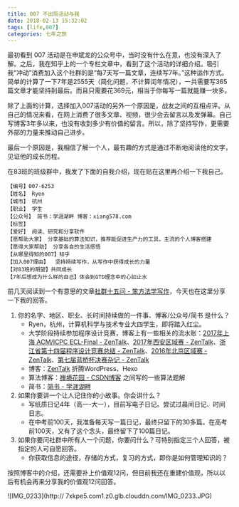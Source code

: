 ```yaml
---
title: 007 不出局活动与我
date: 2018-02-13 15:32:02
tags: [life,007]
categories: 七年之旅
---
```


最初看到 007 活动是在申斌龙的公众号中，当时没有什么在意，也没有深入了解。之后，我在知乎上的一个专栏文章中，看到了这个活动的详细介绍。吸引我“冲动”消费加入这个社群的是“每7天写一篇文章，连续写7年。”这种运作方式。简单的计算了一下7年是2555天（简化问题，不计算闰年情况），一共需要写365篇文章才能坚持到最后。而且只需要花369元，相当于你每写一篇就能赚一块多。

除了上面的计算，选择加入007活动的另外一个原因是，战友之间的互相点评。从自己的情况来看，在网上消费了很多文章、视频，很少会去留言以及发弹幕。自己写博客3年多以来，也没有收到多少有价值的留言。所以，除了坚持写作，更需要外部的力量来推动自己进步。

最后一个原因是，我相信了解一个人，最有趣的方式是通过不断地阅读他的文字，见证他的成长历程。

在83班的班级群中，我发了下面的自我介绍，现在贴在这里再介绍一下我自己。

```
【编号】007-6253
【姓名】 Ryen
【城市】 杭州
【职业】 学生
【公众号】 简书：学涯湖畔 博客：xiang578.com
【标签】 
【爱好】 阅读、研究和分享软件
【愿帮助大家】 分享基础的算法知识，推荐能促进生产力的工具，主流的个人博客搭建
【愿得大家帮助】 分享各自的生活感悟
【从哪里得知的007】知乎
【加入007理由】  坚持持续写作，从写作中获得成长的力量
【对83班的期望】共同成长
【7年后想成为什么样的自己】体会到GTD理念中的心如止水
```

前几天阅读到一个有意思的文章[社群十五问 - 笨方法学写作](http://www.cnfeat.com/blog/2018/01/19/Community15Ask/)，今天也在这里分享一下我的回答。

1. 你的名字、地区、职业、长时间持续做的一件事、博客/公众号/简书 是什么？
    - Ryen，杭州，计算机科学与技术专业大四学生，即将踏入红尘。
    - 大学阶段持续参加程序设计竞赛，博客上有一些相关的流水账：[2017年上海 ACM/ICPC ECL-Final - ZenTalk](http://www.xiang578.com/2017/12/18/icpc-ecl-shanghai-2017/)、[2017年西安区域赛 - ZenTalk](http://www.xiang578.com/2017/11/05/icpc-xian-2017/)、[浙江省第十四届程序设计竞赛总结 - ZenTalk](http://www.xiang578.com/2017/04/23/zjp-2017/)、[2016年北京区域赛 - ZenTalk](http://www.xiang578.com/2017/01/29/icpc-beijing-2016/)、[第七届蓝桥杯决赛杂记 - ZenTalk](http://www.xiang578.com/2016/06/04/lanqiaobei2016/)
    - 博客：[ZenTalk](http://www.xiang578.com/) 折腾WordPress、Hexo
    - 算法博客：[禅境花园 - CSDN博客](http://blog.csdn.net/xinag578) 之间写的一些算法题解
    - 简书：[简书 - 学涯湖畔](https://www.jianshu.com/users/2ce0a88c0452/timeline)
2. 如果你要讲一个让人记住你的小故事。你会讲什么？
    - 写纸质日记4年（高一-大一），目前写电子日记。尝试过晨间日记、时间日志。
    - 在中考前100天，我准备每天写一篇日记，最终只留下的30多篇。在高考前100天，又有了这个念头，最终留下了100篇日记。
3. 如果你要问社群中所有人一个问题，你要问什么？可特别指定三个人回答，被指定的人可自愿回答。
    - 你获取信息的途径，存储的方式，复习的方式，即你是如何管理知识的？

按照博客中的介绍，还需要补上价值观12问，但目前我还在重建价值观，所以以后有机会再来分享我的价值观12问回答。

![IMG_0233](http://
7xkpe5.com1.z0.glb.clouddn.com/IMG_0233.JPG)


